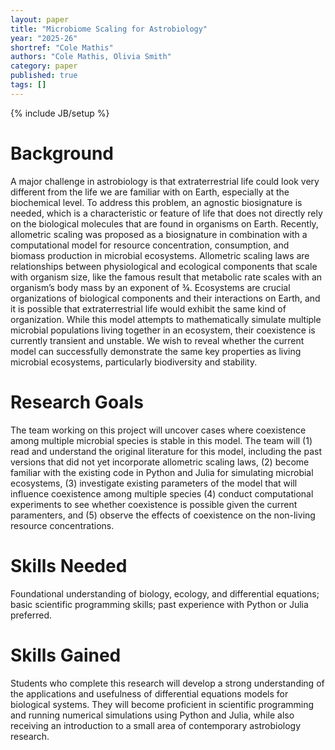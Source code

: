 ```yaml
---
layout: paper
title: "Microbiome Scaling for Astrobiology"
year: "2025-26"
shortref: "Cole Mathis"
authors: "Cole Mathis, Olivia Smith"
category: paper
published: true
tags: []
---
```

{% include JB/setup %}

# Background

A major challenge in astrobiology is that extraterrestrial life could look very different from the life we are familiar with on Earth, especially at the biochemical level. To address this problem, an agnostic biosignature is needed, which is a characteristic or feature of life that does not directly rely on the biological molecules that are found in organisms on Earth. Recently, allometric scaling was proposed as a biosignature in combination with a computational model for resource concentration, consumption, and biomass production in microbial ecosystems. Allometric scaling laws are relationships between physiological and ecological components that scale with organism size, like the famous result that metabolic rate scales with an organism’s body mass by an exponent of ¾. Ecosystems are crucial organizations of biological components and their interactions on Earth, and it is possible that extraterrestrial life would exhibit the same kind of organization. While this model attempts to mathematically simulate multiple microbial populations living together in an ecosystem, their coexistence is currently transient and unstable. We wish to reveal whether the current model can successfully demonstrate the same key properties as living microbial ecosystems, particularly biodiversity and stability. 

# Research Goals

The team working on this project will uncover cases where coexistence among multiple microbial species is stable in this model. The team will (1) read and understand the original literature for this model, including the past versions that did not yet incorporate allometric scaling laws, (2) become familiar with the existing code in Python and Julia for simulating microbial ecosystems, (3) investigate existing parameters of the model that will influence coexistence among multiple species (4) conduct computational experiments to see whether coexistence is possible given the current paramenters, and (5) observe the effects of coexistence on the non-living resource concentrations. 

# Skills Needed

Foundational understanding of biology, ecology, and differential equations; basic scientific programming skills; past experience with Python or Julia preferred. 

# Skills Gained

Students who complete this research will develop a strong understanding of the applications and usefulness of differential equations models for biological systems. They will become proficient in scientific programming and running numerical simulations using Python and Julia, while also receiving an introduction to a small area of contemporary astrobiology research. 
